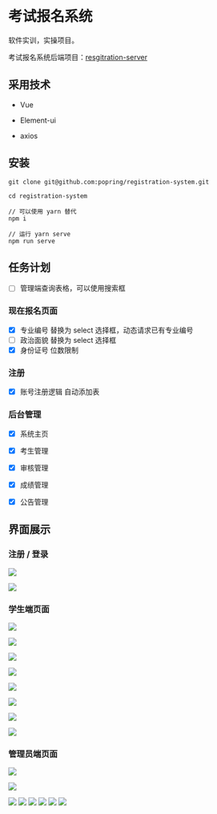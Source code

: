 # 考试报名系统

软件实训，实操项目。

考试报名系统后端项目：[resgitration-server](https://github.com/popring/resgitration-server)

## 采用技术

- Vue

- Element-ui

- axios

## 安装

```
git clone git@github.com:popring/registration-system.git

cd registration-system

// 可以使用 yarn 替代
npm i

// 运行 yarn serve
npm run serve

```

## 任务计划

- [ ] 管理端查询表格，可以使用搜索框

### 现在报名页面

- [x] 专业编号 替换为 select 选择框，动态请求已有专业编号
- [ ] 政治面貌 替换为 select 选择框
- [x] 身份证号 位数限制 

### 注册

- [x] 账号注册逻辑 自动添加表

### 后台管理
- [x] 系统主页
- [x] 考生管理
- [x] 审核管理
- [x] 成绩管理
- [x] 公告管理



## 界面展示

### 注册 / 登录

![](https://raw.githubusercontent.com/popring/assets-repo/master/img/20200630170614.png)



![](https://raw.githubusercontent.com/popring/assets-repo/master/img/20200630170753.png)

### 学生端页面

![](https://raw.githubusercontent.com/popring/assets-repo/master/img/20200630170812.png)

![](https://raw.githubusercontent.com/popring/assets-repo/master/img/20200630170818.png)

![](https://raw.githubusercontent.com/popring/assets-repo/master/img/20200630171031.png)

![](https://raw.githubusercontent.com/popring/assets-repo/master/img/20200630171153.png)

![](https://raw.githubusercontent.com/popring/assets-repo/master/img/20200630171207.png)

![](https://raw.githubusercontent.com/popring/assets-repo/master/img/20200630171212.png)

![](https://raw.githubusercontent.com/popring/assets-repo/master/img/20200630171216.png)

![](https://raw.githubusercontent.com/popring/assets-repo/master/img/20200630171220.png)

### 管理员端页面

![](https://raw.githubusercontent.com/popring/assets-repo/master/img/20200630171222.png)

![](https://raw.githubusercontent.com/popring/assets-repo/master/img/20200630171422.png)

![](https://raw.githubusercontent.com/popring/assets-repo/master/img/20200630171428.png)
![](https://raw.githubusercontent.com/popring/assets-repo/master/img/20200630171432.png)
![](https://raw.githubusercontent.com/popring/assets-repo/master/img/20200630171436.png)
![](https://raw.githubusercontent.com/popring/assets-repo/master/img/20200630171439.png)
![](https://raw.githubusercontent.com/popring/assets-repo/master/img/20200630171443.png)
![](https://raw.githubusercontent.com/popring/assets-repo/master/img/20200630171446.png)
